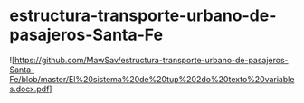 # estructura-transporte-urbano-de-pasajeros-Santa-Fe
![https://github.com/MawSav/estructura-transporte-urbano-de-pasajeros-Santa-Fe/blob/master/El%20sistema%20de%20tup%202do%20texto%20variables.docx.pdf]
